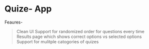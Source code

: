 # Quize- App

Feaures-
> Clean UI
> Support for randomized order for questions every time
> Results page which shows correct options vs selected options
> Support for mulitple catogories of quizes

